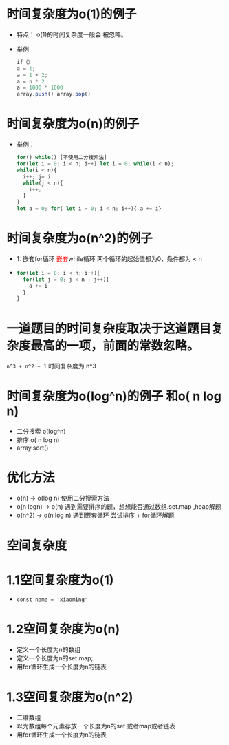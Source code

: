 # 时间复杂度为o(1)的例子

* 特点： o(1)的时间复杂度一般会 被忽略。

* 举例

  ```js
  if（）
  a = 1;
  a = 1 + 2;
  a = n * 2
  a = 1000 * 1000
  array.push() array.pop()
  ```

# 时间复杂度为o(n)的例子

* 举例：

  ```js
  for() while() [不使用二分搜索法]
  for(let i = 0; i < n; i++) let i = 0; while(i < n);
  while(i < n){
    i++; j= i
    while(j < n){
      i++;
    }
  }
  let a = 0; for( let i = 0; i < n; i++){ a += i}
  ```

# 时间复杂度为o(n^2)的例子

* 1: 嵌套for循环 <font color="red">嵌套</font>while循环 两个循环的起始值都为0，条件都为  < n

* ```js
  for(let i = 0; i < n; i++){
    for(let j = 0; j < n ; j++){
      a += i
    }
  }
  ```

  

# 一道题目的时间复杂度取决于这道题目复杂度最高的一项，前面的常数忽略。

`n^3 + n^2 + 1` 时间复杂度为 n^3



# 时间复杂度为o(log^n)的例子 和o( n log n)

* 二分搜索      o(log^n)
* 排序              o( n log n)
* array.sort()

# 优化方法

* o(n) -> o(log n) 使用二分搜索方法
* o(n logn) -> o(n) 遇到需要排序的题，想想能否通过数组.set.map ,heap解题
* o(n^2) -> o(n log n) 遇到嵌套循环 尝试排序 + for循环解题

# 空间复杂度

# 1.1空间复杂度为o(1)

* `const name = 'xiaoming'`



# 1.2空间复杂度为o(n)

* 定义一个长度为n的数组
* 定义一个长度为n的set map;
* 用for循环生成一个长度为n的链表

# 1.3空间复杂度为o(n^2)

* 二维数组
* 以为数组每个元素存放一个长度为n的set 或者map或者链表
* 用for循环生成一个长度为n的链表